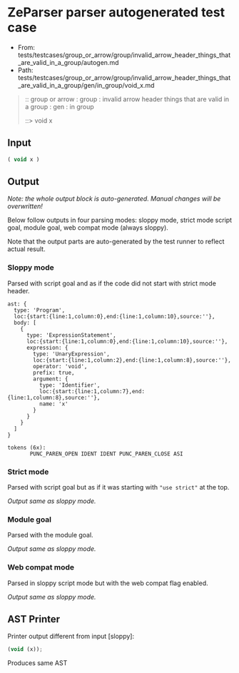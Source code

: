 # ZeParser parser autogenerated test case

- From: tests/testcases/group_or_arrow/group/invalid_arrow_header_things_that_are_valid_in_a_group/autogen.md
- Path: tests/testcases/group_or_arrow/group/invalid_arrow_header_things_that_are_valid_in_a_group/gen/in_group/void_x.md

> :: group or arrow : group : invalid arrow header things that are valid in a group : gen : in group
>
> ::> void x

## Input


`````js
( void x )
`````

## Output

_Note: the whole output block is auto-generated. Manual changes will be overwritten!_

Below follow outputs in four parsing modes: sloppy mode, strict mode script goal, module goal, web compat mode (always sloppy).

Note that the output parts are auto-generated by the test runner to reflect actual result.

### Sloppy mode

Parsed with script goal and as if the code did not start with strict mode header.

`````
ast: {
  type: 'Program',
  loc:{start:{line:1,column:0},end:{line:1,column:10},source:''},
  body: [
    {
      type: 'ExpressionStatement',
      loc:{start:{line:1,column:0},end:{line:1,column:10},source:''},
      expression: {
        type: 'UnaryExpression',
        loc:{start:{line:1,column:2},end:{line:1,column:8},source:''},
        operator: 'void',
        prefix: true,
        argument: {
          type: 'Identifier',
          loc:{start:{line:1,column:7},end:{line:1,column:8},source:''},
          name: 'x'
        }
      }
    }
  ]
}

tokens (6x):
       PUNC_PAREN_OPEN IDENT IDENT PUNC_PAREN_CLOSE ASI
`````

### Strict mode

Parsed with script goal but as if it was starting with `"use strict"` at the top.

_Output same as sloppy mode._

### Module goal

Parsed with the module goal.

_Output same as sloppy mode._

### Web compat mode

Parsed in sloppy script mode but with the web compat flag enabled.

_Output same as sloppy mode._

## AST Printer

Printer output different from input [sloppy]:

````js
(void (x));
````

Produces same AST
